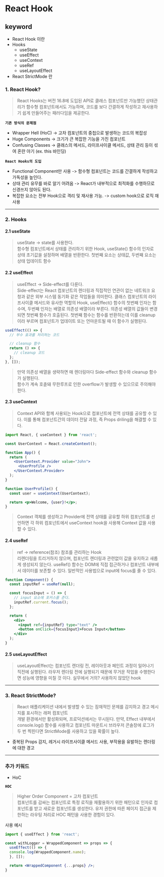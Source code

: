 # React Hook

## keyword

- React Hook 이란
- Hooks
  - useState
  - useEffect
  - useContext
  - useRef
  - useLayoutEffect
- React StrictMode 란

### 1. React Hook?

> React Hooks는 버전 16.8에 도입된 API로 클래스 컴포넌트만 가능했던 상태관리가 함수형 컴포넌트에서도 가능하며, 코드를 보다 간결하게 작성하고 재사용하기 쉽게 만들어주는 패러다임을 제공한다.

**`기존 방식의 문제점`**

- Wrapper Hell (HoC) -> 고차 컴포넌트의 중첩으로 발생하는 코드의 복잡성
- Huge Components -> 크기가 큰 복잡한 기능을 가진 컴포넌트
- Confusing Classes -> 클래스의 메서드, 라이프사이클 메서드, 상태 관리 등이 섞여 혼란 야기 (ex. this 바인딩)

**`React Hooks의 도입`**

- Functional Component만 사용 -> 함수형 컴포넌트는 코드를 간결하게 작성하고 가독성을 높인다.
- 상태 관리 유무를 바로 알기 어려움 -> React가 내부적으로 최적화를 수행하므로 신경쓰지 않아도 된다.
- 복잡한 요소는 전부 Hook으로 격리 및 재사용 가능. -> custom hook으로 로직 재사용

---

### 2. Hooks

#### 2.1 useState

> useState -> state를 사용한다.  
> 함수형 컴포넌트에서 상태를 관리하기 위한 Hook, useState() 함수의 인자로 상태 초기값을 설정하며 배열을 반환한다.
> 첫번째 요소는 상태값, 두번째 요소는 상태 업데이트 함수

#### 2.2 useEffect

> useEffect -> Side-effect를 다룬다.  
> Side-effect는 React 컴포넌트의 렌더링과 직접적인 연관이 없는 네트워크 요청과 같은 외부 시스템 동기화 같은 작업들을 의미한다.
> 클래스 컴포넌트의 라이프사이클 메서드와 유사한 역할의 Hook, useEffect() 함수의 첫번째 인자는 함수며, 두번째 인자는 배열로 의존성 배열이라 부른다. 의존성 배열의 값들이 변경되면 첫번째 함수가 호출된다.
> 첫번째 함수는 함수를 반환하는데 이를 cleanup이라 부르며 컴포넌트가 업데이트 또는 언마운트될 때 이 함수가 실행된다.

```jsx
useEffect(() => {
  // 부수 효과를 처리하는 코드

  // cleanup 함수
  return () => {
    // cleanup 코드
  };
}, []);
```

> 만약 의존성 배열을 생략하면 매 렌더링마다 Side-effect 함수와 cleanup 함수가 실행된다.  
> 함수가 계속 호춛돼 무한루프로 인한 overflow가 발생할 수 있으므로 주의해야 한다.

#### 2.3  useContext

> Context API와 함께 사용되는 Hook으로 컴포넌트에 전역 상태를 공유할 수 있다. 이를 통해 컴포넌트간의 데이터 전달 과정, 즉 Props driling을 해결할 수 있다.

```jsx
import React, { useContext } from 'react';

const UserContext = React.createContext();

function App() {
  return (
    <UserContext.Provider value="John">
      <UserProfile />
    </UserContext.Provider>
  );
}

function UserProfile() {
  const user = useContext(UserContext);

  return <p>Welcome, {user}!</p>;
}
```

> Context 객체를 생성하고 Provider에 전역 상태를 공유할 하위 컴포넌트를 선언하면
> 각 하위 컴포넌트에서 useContext hook을 사용해 Context 값을 사용할 수 있다.

#### 2.4 useRef

> ref -> reference(참조) 참조를 관리하는 Hook  
> 리렌더링을 트리거하지 않으며, 컴포넌트 렌더링과 관련없이 값을 유지하고 새롭게 생성되지 않는다.
> useRef() 함수는 DOM에 직접 접근하거나 컴포넌트 내부에서 데이터를 보존할 수 있다.
> 일반적인 사용법으로 input에 focus를 줄 수 있다.

```jsx
function Component() {
  const inputRef = useRef(null); 

  const focusInput = () => {
    // input 요소에 포커스를 준다.
    inputRef.current.focus(); 
  };

  return (
    <div>
      <input ref={inputRef} type="text" />
      <button onClick={focusInput}>Focus Input</button>
    </div>
  );
}
```

#### 2.5 useLayoutEffect

> useLayoutEffect는 컴포넌트 렌더링 전, 레이아웃과 페인트 과정이 일어나기 직전에 실행된다.
> 라우저 렌더링 전에 실행되기 때문에 무거운 작업을 수행한다면 성능에 영향을 미칠 것 이다.
> 실무에서 거의? 사용하지 않았던 hook

---

### 3. React StrictMode?

> React 애플리케이션 내에서 발생할 수 있는 잠재적인 문제를 감지하고 경고 메시지를 표시하는 래퍼 컴포넌트  
> 개발 환경에서만 활성화되며, 프로덕션에서는 무시된다.
> 만약, Effect 내부에서 console.log() 함수를 사용하고 컴포넌트 마운트시 브라우저 콘솔창에 로그가 두 번 찍힌다면 StrictMode를 사용하고 있을 확률이 높다.

- 중복된 Props 감지, 레거시 라이프사이클 메서드 사용, 부작용을 유발하는 렌더링에 대한 경고

---

### 추가 키워드

- HoC

**`HOC`**

> Higher Order Component = 고차 컴포넌트  
> 컴포넌트를 감싸는 컴포넌트로 특정 로직을 재활용하기 위한 패턴으로 인자로 컴포넌트를 받고 새로운 컴포넌트를 생성한다.
> 유저 권한에 따른 페이지 접근을 제한하는 라우팅 처리로 HOC 패턴을 사용한 경험이 있다.

사용 예시

```jsx
import { useEffect } from 'react';

const withLogger = WrappedComponent => props => {
  useEffect(() => {
  console.log(WrappedComponent.name);
  }, []);

  return <WrappedComponent {...props} />;
}
```
